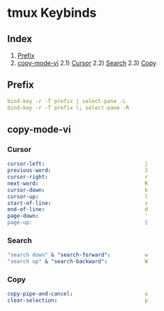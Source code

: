 # tmux Keybinds

## Index

1) [Prefix](#prefix)
2) [copy-mode-vi](#copy-mode-vi)
    2.1) [Cursor](#cursor)
    2.2) [Search](#search)
    2.3) [Copy](#copy)

## Prefix
```yaml
bind-key -r -T prefix j select-pane -L
bind-key -r -T prefix \; select-pane -R
```

## copy-mode-vi

### Cursor
```yaml
cursor-left:                                j
previous-word:                              J
cursor-right:                               r
next-word:                                  R
cursor-down:                                k
cursor-up:                                  l
start-of-line:                              s
end-of-line:                                d
page-down:                                  '
page-up:                                    [
```

### Search
```yaml
"search down" & "search-forward":           w
"search up" & "search-backward":            W
```

### Copy
```yaml
copy-pipe-and-cancel:                       u
clear-selection:                            p
```
